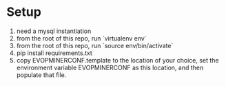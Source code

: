 Setup
======

<ol>
<li> need a mysql instantiation </li>
<li> from the root of this repo, run `virtualenv env`</li>
<li> from the root of this repo, run `source env/bin/activate`</li>
<li> pip install requirements.txt </li>
<li> copy EVOPMINERCONF.template to the location of your choice, set the environment variable EVOPMINERCONF as this location, and then populate that file. 
</ol>